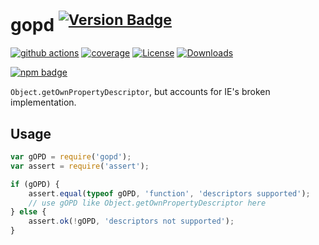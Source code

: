 # gopd <sup>[![Version Badge][npm-version-svg]][package-url]</sup>

[![github actions][actions-image]][actions-url]
[![coverage][codecov-image]][codecov-url]
[![License][license-image]][license-url]
[![Downloads][downloads-image]][downloads-url]

[![npm badge][npm-badge-png]][package-url]

`Object.getOwnPropertyDescriptor`, but accounts for IE's broken implementation.

## Usage

```javascript
var gOPD = require('gopd');
var assert = require('assert');

if (gOPD) {
	assert.equal(typeof gOPD, 'function', 'descriptors supported');
	// use gOPD like Object.getOwnPropertyDescriptor here
} else {
	assert.ok(!gOPD, 'descriptors not supported');
}
```

[package-url]: https://npmjs.org/package/gopd

[npm-version-svg]: https://versionbadg.es/ljharb/gopd.svg

[deps-svg]: https://david-dm.org/ljharb/gopd.svg

[deps-url]: https://david-dm.org/ljharb/gopd

[dev-deps-svg]: https://david-dm.org/ljharb/gopd/dev-status.svg

[dev-deps-url]: https://david-dm.org/ljharb/gopd#info=devDependencies

[npm-badge-png]: https://nodei.co/npm/gopd.png?downloads=true&stars=true

[license-image]: https://img.shields.io/npm/l/gopd.svg

[license-url]: LICENSE

[downloads-image]: https://img.shields.io/npm/dm/gopd.svg

[downloads-url]: https://npm-stat.com/charts.html?package=gopd

[codecov-image]: https://codecov.io/gh/ljharb/gopd/branch/main/graphs/badge.svg

[codecov-url]: https://app.codecov.io/gh/ljharb/gopd/

[actions-image]: https://img.shields.io/endpoint?url=https://github-actions-badge-u3jn4tfpocch.runkit.sh/ljharb/gopd

[actions-url]: https://github.com/ljharb/gopd/actions

